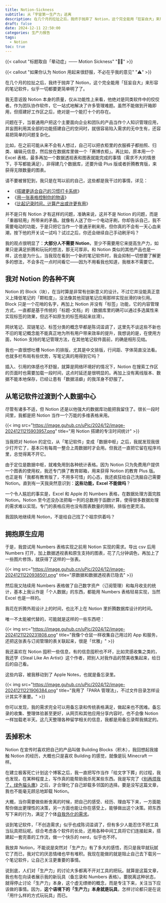 ```yaml
---
title: Notion-Sickness
subtitle: 从「宇宙第一生产力」逃离
description: 在几个月的拉扯之后，我终于抛弃了 Notion，这个完全能用「狂妄自大」来形容的笔记软件，似乎一切都要更简单明了了。
draft: false
date: 2024-12-11 22:50:00
categories: 生产力报告
tags:
  - Notion
toc: true
---
```


{{< callout "标题取自「晕动症」—— Motion Sickness" "🧑‍🏫" >}}

{{< callout "如果你认为 Notion 用起来很舒服，不必在乎我的意见" "⚠️" >}}

在几个月的拉扯之后，我终于抛弃了 Notion，这个完全能用「狂妄自大」来形容的笔记软件，似乎一切都要更简单明了了。

<!--more-->

我无意诋毁 Notion 本身的质量，仅从功能性上来看，他绝对是同类软件中的佼佼者。作为团队协作软件，它一站式地解决了许多管理难题。虽然不能做到开箱即用，但搭建好工作区之后，绝对是一个能打十个的存在。

问题在于，当普通用户把这个主要面向企业和团队的产品当作个人知识管理应用，并妄图利用其全部的功能搭建自己的空间时，就很容易陷入需求的无中生有，还容易把简单的问题复杂化。

比如，在之前可能从来不会有人想过，自己可以把衣柜里的衣服裤子都拍照、归类、编辑元信息，然后放在数据库里做一个「赛博衣柜」。再比如，原本用一个 Excel 表格，最多再加一个数据透视表和图表就能完成的事情（需求不大的情景下，手写都能满足），非得建几个数据库，还要升级 Plus 版或者折腾教育版，来获得无限数量的图表。

请不要被冒犯到，我只是在骂以前的自己，这些都是我干过的事情，详见：

- 《[搭建更适合自己的习惯打卡系统](/posts/搭建更适合自己的习惯打卡系统/)》
- 《[用一张表格控制你的物语](/posts/用一张表格控制你的物欲/)》
- 《[比起记录时间，计算产出或许更有用](/posts/比起记录时间-计算产出或许更有用/)》

并不是只有 Notion 才有这样的问题，准确来说，这并不是 Notion 的问题，而是「重器轻用」所带来的矛盾。就像有人送了你一个电动牙刷，你却告诉自己，我不需要电动的功能，于是只把它当作一个普通牙刷来用，但你真的不会有一天心血来潮，按下他的开关试一试吗？试过之后，你还会继续自己手动刷牙吗？

我的观点很明显了：**大部分人不需要 Notion**，至少不需要用它来提高生产力，如果只是满足折腾和玩玩的想法，那无可厚非。和 Notion 类似的其他产品也是一样，这也是为什么，当我现在看到一个新的笔记软件时，我会抑制一切想要了解更多的想法，不会多花一点时间看它——因为不用看我也知道，我根本不需要它。

## 我对 Notion 的各种不爽

Notion 的 Block（块），在当时算是非常有创新意义的设计。不过它并没能真正意义上降低笔记的「颗粒度」，没法像其他双链笔记应用那样实现丝滑的块引用。Block 只是一个花哨的名字，再加上 Notion 并没有「标签」功能，它的内容管理方式，一直都是基于传统的「标题-文档」的（数据库里的确可以通过多选属性来实现标签的效果，但远不如原生的标签用起来丝滑）。

网状笔记、双链笔记、标签分类的概念早都是陈词滥调了，这里先不谈这些不新也不旧的笔记概念能不能真正地为所有用户带来效率的提升，我想说的是，在使用方面，Notion 支持的笔记管理方法，在其他笔记软件面前，的确是相形见绌。

我也一直很想吐槽 Notion 的排版，尤其是中文排版，行间距、字体简直没法看。也就多栏布局有些优势，写笔记真的用得到它吗？

插入、引用的体感也不舒服，就算是网络环境好的情况下，Notion 在搜索工作区的页面时也需要加载一段时间，这点时延还是很明显的。再加上没有离线版本、数据不能本地保存，已经让患有「数据洁癖」的我浑身不舒服了。

## 从笔记软件过渡到个人数据中心

尽管有诸多不适，但 Notion 还是以他强大的数据库功能把我留住了。很长一段时间里，我都是把 Notion 当作一个万能的多维表格来用。

{{< img src="https://image.guhub.cn/uPic/2024/12/image-20241211215903957.png" title="用 Notion 搭建的专注时间统计" >}}

当我把对 Notion 的定位，从「笔记软件」变成「数据中枢」之后，我就发现我很少打开它了，基本只有每周一整合上周数据时才会用。但我还一直把它留在程序坞里，总觉得离不开它。

由于定位是数据中枢，就难免用到各种统计表格。因为 Notion 只为免费用户提供一个图表的使用权，我还专门换了教育邮箱，用来获得 Notion 的教育 Plus 版。也正是有「我都有教育版了，不用多可惜」的心态，我还疯狂给自己洗脑自己需要 Notion。直到有一天我突然意识到：**这些功能，Excel 不能做吗**？

一个令人尴尬的事实是，Excel 和 Apple 的 Numbers 表格，在数据处理方面完胜 Notion。Notion 至今还没办法把每一列的总数用于函数计算，使得很多数据处理的需求难以实现。专门的表格应用也没有图表数量的限制，排版也更灵活。

我固执地继续用 Notion，不是给自己找了个祖宗供着吗？

## 拥抱原生应用

于是，我尝试用 Numbers 表格实现之前用 Notion 实现的需求。导出 csv 后用 Numbers 打开，加上数据透视表和原生支持的图表，花了几分钟调色，再加上了一些图片修饰，就获得了这样的一张表。

{{< img src="https://image.guhub.cn/uPic/2024/12/image-20241211220938501.png" title="原数据和数据透视表已隐去" >}}

然后我又陆续用 Numbers 表格做了自己数字资产（订阅管理）和每月收支的统计，基本上我认作是「个人数据」的东西，都能用 Numbers 表格轻易实现，当然 Excel 也是一样的。

我花在折腾外观设计上的时间，也比不上在 Notion 里折腾数据库设计的时间。

唯一不太能被代替的，可能就是这样的一些东西吧：

{{< img src="https://image.guhub.cn/uPic/2024/12/image-20241211220231808.png" title="我像个仓鼠一样收集自己用过的 App 和服务，还把这张表与订阅管理的表关联起来，很是「优雅」" >}}

我还喜欢在 Notion 囤积一些信息，有的信息囤积也不坏，比如灵感收集之类的，我还学《Steal Like An Artist》这个作者，把别人对我作品的赞美收集起来，给日后的自己看。

这些内容，被我移动到了 Apple Notes，也就是备忘录里。

{{< img src="https://image.guhub.cn/uPic/2024/12/image-20241211221906384.png" title="我用了「PARA 管理法」，不过文件目录怎样设计其实不重要。" >}}

你可以发现，我的需求完全可以用备忘录和传统表格满足，做起来也不困难。备忘录的收集、整理体验甚至更好，从网页和其他应用分享内容时，也不会像 Notion 一样加载老半天。这几天整理各种留学相关的信息，我都是用备忘录帮我搞定的。

## 丢掉积木

Notion 在宣传时喜欢把自己的产品叫做 Building Blocks（积木），我回想起我接触 Notion 的经历，大概也只是喜欢 Building 的感觉，就像是玩 Minecraft 一样。

在建立极客死亡计划这个博客之后，我一直把写作当作「给文字下葬」的过程，我也发现，在某种程度上，写作真的能帮助我杀死某些东西。我是写完了《[别再烦我了，绿色猫头鹰](/posts/别再烦我了绿色猫头鹰/)》之后，才合理化了自己卸载多邻国的选择。要是没写这篇文章，我也不能毫无顾忌地卸载 Notion。

大概，当你需要做些断舍离的时候，把自己的感受、经历、理由写下来，一方面能帮你做出更理性的决策，另一方面也能让你在感受上，能够做出这个决策。把东西写下来的行为，满足了个体[自我外化的需求](/posts/自我外化与表达欲/)。

谈到笔记软件，「不创造需求」似乎也成陈词滥调了，但有多少人能忍住不把工具当玩具把玩呢。综合考虑各个软件的长处，还用各种中间工具将它们连接起来，搭建起一套完善的工作流，做一个快乐的 nerd，似乎也不坏。

我放弃 Notion，不能说是突然对「生产力」有了多大的感悟，而只是我早就玩腻它了而已，我对它的厌恶情绪也早有堆积。我现在能做的就是阻止自己去下载另一个笔记软件，让自己关注更重要的事情。

说到底，人们对「生产力」的讨论大多都离不开对工具的把玩。就算是这篇文章，我也有在向读者展示我的新玩具（备忘录和 Numbers 表格）。要脱离这种状态，就得停止讨论「生产力」本身，这个虚无缥缈的概念，而是专注下来，关注当下应该做的事情。因为，**这个语境下的「生产力」本身就是玩具**，怎样讨论都只是在说「用什么样的方式玩玩具」而已。

